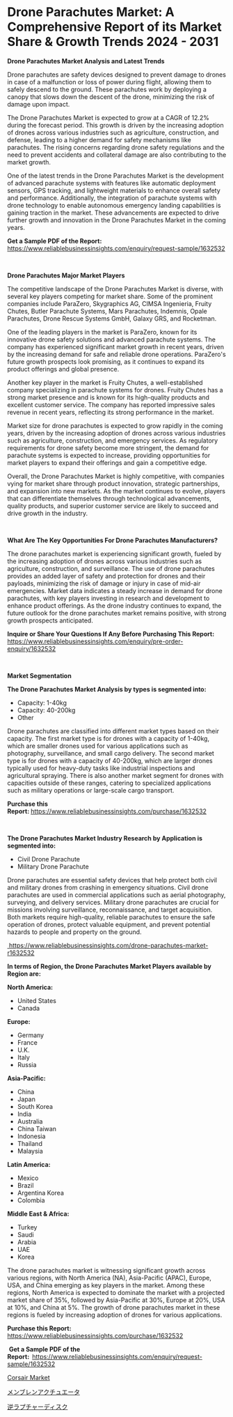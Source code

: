<p><h1>Drone Parachutes Market: A Comprehensive Report of its Market Share & Growth Trends 2024 - 2031</h1></p><p><strong>Drone Parachutes Market Analysis and Latest Trends</strong></p>
<p><p>Drone parachutes are safety devices designed to prevent damage to drones in case of a malfunction or loss of power during flight, allowing them to safely descend to the ground. These parachutes work by deploying a canopy that slows down the descent of the drone, minimizing the risk of damage upon impact.</p><p>The Drone Parachutes Market is expected to grow at a CAGR of 12.2% during the forecast period. This growth is driven by the increasing adoption of drones across various industries such as agriculture, construction, and defense, leading to a higher demand for safety mechanisms like parachutes. The rising concerns regarding drone safety regulations and the need to prevent accidents and collateral damage are also contributing to the market growth.</p><p>One of the latest trends in the Drone Parachutes Market is the development of advanced parachute systems with features like automatic deployment sensors, GPS tracking, and lightweight materials to enhance overall safety and performance. Additionally, the integration of parachute systems with drone technology to enable autonomous emergency landing capabilities is gaining traction in the market. These advancements are expected to drive further growth and innovation in the Drone Parachutes Market in the coming years.</p></p>
<p><strong>Get a Sample PDF of the Report:&nbsp;</strong> <a href="https://www.reliablebusinessinsights.com/enquiry/request-sample/1632532">https://www.reliablebusinessinsights.com/enquiry/request-sample/1632532</a></p>
<p>&nbsp;</p>
<p><strong>Drone Parachutes Major Market Players</strong></p>
<p><p>The competitive landscape of the Drone Parachutes Market is diverse, with several key players competing for market share. Some of the prominent companies include ParaZero, Skygraphics AG, CIMSA Ingenieria, Fruity Chutes, Butler Parachute Systems, Mars Parachutes, Indemnis, Opale Parachutes, Drone Rescue Systems GmbH, Galaxy GRS, and Rocketman.</p><p>One of the leading players in the market is ParaZero, known for its innovative drone safety solutions and advanced parachute systems. The company has experienced significant market growth in recent years, driven by the increasing demand for safe and reliable drone operations. ParaZero's future growth prospects look promising, as it continues to expand its product offerings and global presence.</p><p>Another key player in the market is Fruity Chutes, a well-established company specializing in parachute systems for drones. Fruity Chutes has a strong market presence and is known for its high-quality products and excellent customer service. The company has reported impressive sales revenue in recent years, reflecting its strong performance in the market.</p><p>Market size for drone parachutes is expected to grow rapidly in the coming years, driven by the increasing adoption of drones across various industries such as agriculture, construction, and emergency services. As regulatory requirements for drone safety become more stringent, the demand for parachute systems is expected to increase, providing opportunities for market players to expand their offerings and gain a competitive edge.</p><p>Overall, the Drone Parachutes Market is highly competitive, with companies vying for market share through product innovation, strategic partnerships, and expansion into new markets. As the market continues to evolve, players that can differentiate themselves through technological advancements, quality products, and superior customer service are likely to succeed and drive growth in the industry.</p></p>
<p>&nbsp;</p>
<p><strong>What Are The Key Opportunities For Drone Parachutes Manufacturers?</strong></p>
<p><p>The drone parachutes market is experiencing significant growth, fueled by the increasing adoption of drones across various industries such as agriculture, construction, and surveillance. The use of drone parachutes provides an added layer of safety and protection for drones and their payloads, minimizing the risk of damage or injury in case of mid-air emergencies. Market data indicates a steady increase in demand for drone parachutes, with key players investing in research and development to enhance product offerings. As the drone industry continues to expand, the future outlook for the drone parachutes market remains positive, with strong growth prospects anticipated.</p></p>
<p><strong>Inquire or Share Your Questions If Any Before Purchasing This Report:</strong> <a href="https://www.reliablebusinessinsights.com/enquiry/pre-order-enquiry/1632532">https://www.reliablebusinessinsights.com/enquiry/pre-order-enquiry/1632532</a></p>
<p>&nbsp;</p>
<p><strong>Market Segmentation</strong></p>
<p><strong>The Drone Parachutes Market Analysis by types is segmented into:</strong></p>
<p><ul><li>Capacity‎: 1-40kg</li><li>Capacity‎: 40-200kg</li><li>Other</li></ul></p>
<p><p>Drone parachutes are classified into different market types based on their capacity. The first market type is for drones with a capacity of 1-40kg, which are smaller drones used for various applications such as photography, surveillance, and small cargo delivery. The second market type is for drones with a capacity of 40-200kg, which are larger drones typically used for heavy-duty tasks like industrial inspections and agricultural spraying. There is also another market segment for drones with capacities outside of these ranges, catering to specialized applications such as military operations or large-scale cargo transport.</p></p>
<p><strong>Purchase this Report:&nbsp;</strong><a href="https://www.reliablebusinessinsights.com/purchase/1632532">https://www.reliablebusinessinsights.com/purchase/1632532</a></p>
<p>&nbsp;</p>
<p><strong>The Drone Parachutes Market Industry Research by Application is segmented into:</strong></p>
<p><ul><li>Civil Drone Parachute</li><li>Military Drone Parachute</li></ul></p>
<p><p>Drone parachutes are essential safety devices that help protect both civil and military drones from crashing in emergency situations. Civil drone parachutes are used in commercial applications such as aerial photography, surveying, and delivery services. Military drone parachutes are crucial for missions involving surveillance, reconnaissance, and target acquisition. Both markets require high-quality, reliable parachutes to ensure the safe operation of drones, protect valuable equipment, and prevent potential hazards to people and property on the ground.</p></p>
<p><a href="https://www.reliablebusinessinsights.com/drone-parachutes-market-r1632532">&nbsp;https://www.reliablebusinessinsights.com/drone-parachutes-market-r1632532</a></p>
<p><strong>In terms of Region, the Drone Parachutes Market Players available by Region are:</strong></p>
<p>
    <p> <strong> North America: </strong>
        <ul>
            <li>United States</li>
            <li>Canada</li>
        </ul>
        </p> 
    <p> <strong> Europe: </strong>
        <ul>
            <li>Germany</li>
            <li>France</li>
            <li>U.K.</li>
            <li>Italy</li>
            <li>Russia</li>
        </ul>
        </p> 
    <p> <strong> Asia-Pacific: </strong>
        <ul>
            <li>China</li>
            <li>Japan</li>
            <li>South Korea</li>
            <li>India</li>
            <li>Australia</li>
            <li>China Taiwan</li>
            <li>Indonesia</li>
            <li>Thailand</li>
            <li>Malaysia</li>
        </ul>
        </p> 
    <p> <strong> Latin America: </strong>
        <ul>
            <li>Mexico</li>
            <li>Brazil</li>
            <li>Argentina Korea</li>
            <li>Colombia</li>
        </ul>
        </p> 
    <p> <strong> Middle East & Africa: </strong>
        <ul>
            <li>Turkey</li>
            <li>Saudi</li>
            <li>Arabia</li>
            <li>UAE</li>
            <li>Korea</li>
        </ul>
    </p>
    </p>
<p><p>The drone parachutes market is witnessing significant growth across various regions, with North America (NA), Asia-Pacific (APAC), Europe, USA, and China emerging as key players in the market. Among these regions, North America is expected to dominate the market with a projected market share of 35%, followed by Asia-Pacific at 30%, Europe at 20%, USA at 10%, and China at 5%. The growth of drone parachutes market in these regions is fueled by increasing adoption of drones for various applications.</p></p>
<p><strong>Purchase this Report: </strong><a href="https://www.reliablebusinessinsights.com/purchase/1632532">https://www.reliablebusinessinsights.com/purchase/1632532</a></p>
<p>&nbsp;<strong>Get a Sample PDF of the Report:&nbsp;&nbsp;</strong><a href="https://www.reliablebusinessinsights.com/enquiry/request-sample/1632532">https://www.reliablebusinessinsights.com/enquiry/request-sample/1632532</a></p>
<p><strong></strong></p>
<p><p><a href="https://github.com/EveKerluke2023/Market-Research-Report-List-1/blob/main/corsair-market.md">Corsair Market</a></p><p><a href="https://github.com/JanickJohns/Market-Research-Report-List-1/blob/main/3877227159089.md">メンブレンアクチュエータ</a></p><p><a href="https://github.com/avwofrml53535/Market-Research-Report-List-2/blob/main/5941281159090.md">逆ラプチャーディスク</a></p></p>